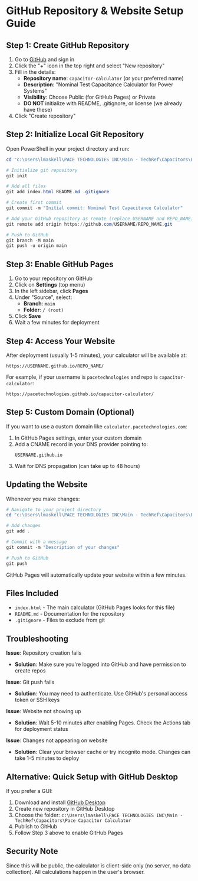 # GitHub Repository & Website Setup Guide

## Step 1: Create GitHub Repository

1. Go to [GitHub](https://github.com) and sign in
2. Click the "+" icon in the top right and select "New repository"
3. Fill in the details:
   - **Repository name**: `capacitor-calculator` (or your preferred name)
   - **Description**: "Nominal Test Capacitance Calculator for Power Systems"
   - **Visibility**: Choose Public (for GitHub Pages) or Private
   - **DO NOT** initialize with README, .gitignore, or license (we already have these)
4. Click "Create repository"

## Step 2: Initialize Local Git Repository

Open PowerShell in your project directory and run:

```powershell
cd "c:\Users\lmaskell\PACE TECHNOLOGIES INC\Main - TechRef\Capacitors\Pace Capacitor Calculator"

# Initialize git repository
git init

# Add all files
git add index.html README.md .gitignore

# Create first commit
git commit -m "Initial commit: Nominal Test Capacitance Calculator"

# Add your GitHub repository as remote (replace USERNAME and REPO_NAME)
git remote add origin https://github.com/USERNAME/REPO_NAME.git

# Push to GitHub
git branch -M main
git push -u origin main
```

## Step 3: Enable GitHub Pages

1. Go to your repository on GitHub
2. Click on **Settings** (top menu)
3. In the left sidebar, click **Pages**
4. Under "Source", select:
   - **Branch**: `main`
   - **Folder**: `/ (root)`
5. Click **Save**
6. Wait a few minutes for deployment

## Step 4: Access Your Website

After deployment (usually 1-5 minutes), your calculator will be available at:

```
https://USERNAME.github.io/REPO_NAME/
```

For example, if your username is `pacetechnologies` and repo is `capacitor-calculator`:
```
https://pacetechnologies.github.io/capacitor-calculator/
```

## Step 5: Custom Domain (Optional)

If you want to use a custom domain like `calculator.pacetechnologies.com`:

1. In GitHub Pages settings, enter your custom domain
2. Add a CNAME record in your DNS provider pointing to:
   ```
   USERNAME.github.io
   ```
3. Wait for DNS propagation (can take up to 48 hours)

## Updating the Website

Whenever you make changes:

```powershell
# Navigate to your project directory
cd "c:\Users\lmaskell\PACE TECHNOLOGIES INC\Main - TechRef\Capacitors\Pace Capacitor Calculator"

# Add changes
git add .

# Commit with a message
git commit -m "Description of your changes"

# Push to GitHub
git push
```

GitHub Pages will automatically update your website within a few minutes.

## Files Included

- `index.html` - The main calculator (GitHub Pages looks for this file)
- `README.md` - Documentation for the repository
- `.gitignore` - Files to exclude from git

## Troubleshooting

**Issue**: Repository creation fails
- **Solution**: Make sure you're logged into GitHub and have permission to create repos

**Issue**: Git push fails
- **Solution**: You may need to authenticate. Use GitHub's personal access token or SSH keys

**Issue**: Website not showing up
- **Solution**: Wait 5-10 minutes after enabling Pages. Check the Actions tab for deployment status

**Issue**: Changes not appearing on website
- **Solution**: Clear your browser cache or try incognito mode. Changes can take 1-5 minutes to deploy

## Alternative: Quick Setup with GitHub Desktop

If you prefer a GUI:

1. Download and install [GitHub Desktop](https://desktop.github.com/)
2. Create new repository in GitHub Desktop
3. Choose the folder: `c:\Users\lmaskell\PACE TECHNOLOGIES INC\Main - TechRef\Capacitors\Pace Capacitor Calculator`
4. Publish to GitHub
5. Follow Step 3 above to enable GitHub Pages

## Security Note

Since this will be public, the calculator is client-side only (no server, no data collection). All calculations happen in the user's browser.
